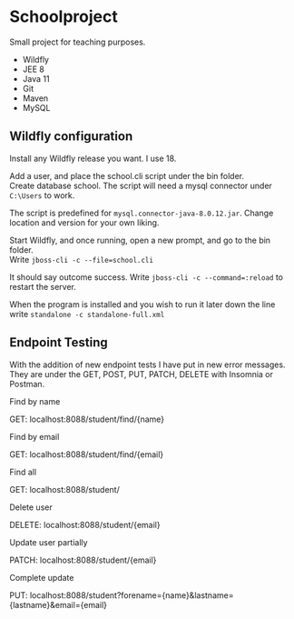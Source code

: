# Schoolproject

Small project for teaching purposes.

* Wildfly
* JEE 8 
* Java 11
* Git
* Maven
* MySQL

## Wildfly configuration

Install any Wildfly release you want. I use 18.

Add a user, and place the school.cli script under the bin folder.<br>
Create database school. The script will need a mysql connector under `C:\Users`
to work. 

The script is predefined for `mysql.connector-java-8.0.12.jar`. Change location and version for your own liking.

Start Wildfly, and once running, open a new prompt, and go to the bin folder.<br>
Write `jboss-cli -c --file=school.cli`

It should say outcome success. Write `jboss-cli -c --command=:reload` to restart the server.

When the program is installed and you wish to run it later down the line write `standalone -c standalone-full.xml`

## Endpoint Testing

With the addition of new endpoint tests I have put in new error messages.
They are under the GET, POST, PUT, PATCH, DELETE with Insomnia or Postman.

Find by name

GET: localhost:8088/student/find/{name}

Find by email

GET: localhost:8088/student/find/{email}

Find all

GET: localhost:8088/student/

Delete user

DELETE: localhost:8088/student/{email}

Update user partially

PATCH: localhost:8088/student/{email}

Complete update

PUT: localhost:8088/student?forename={name}&lastname={lastname}&email={email}
